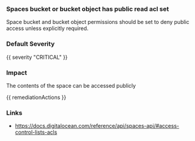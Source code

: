 
### Spaces bucket or bucket object has public read acl set

Space bucket and bucket object permissions should be set to deny public access unless explicitly required.

### Default Severity
{{ severity "CRITICAL" }}

### Impact
The contents of the space can be accessed publicly

<!-- DO NOT CHANGE -->
{{ remediationActions }}

### Links
- https://docs.digitalocean.com/reference/api/spaces-api/#access-control-lists-acls
        